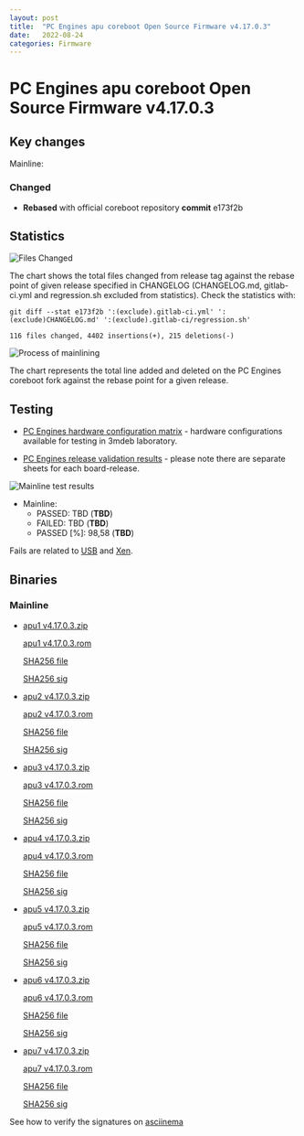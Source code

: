 ```yaml
---
layout: post
title:  "PC Engines apu coreboot Open Source Firmware v4.17.0.3"
date:   2022-08-24
categories: Firmware
---
```

# PC Engines apu coreboot Open Source Firmware v4.17.0.3

## Key changes

Mainline:

### Changed

- **Rebased** with official coreboot repository **commit** e173f2b

## Statistics


![Files Changed](TBD)

The chart shows the total files changed from release tag against the rebase
point of given release specified in CHANGELOG (CHANGELOG.md, gitlab-ci.yml
and regression.sh excluded from statistics). Check the statistics with:

```
git diff --stat e173f2b ':(exclude).gitlab-ci.yml' ':(exclude)CHANGELOG.md' ':(exclude).gitlab-ci/regression.sh'
```

`116 files changed, 4402 insertions(+), 215 deletions(-)`

![Process of mainlining](TBD)

The chart represents the total line added and deleted on the PC Engines
coreboot fork against the rebase point for a given release.

## Testing

* [PC Engines hardware configuration matrix](https://cloud.3mdeb.com/index.php/s/GYecq2SHidoFZ8A/preview) -
  hardware configurations available for testing in 3mdeb laboratory.

* [PC Engines release validation results](https://docs.google.com/spreadsheets/d/1_uRhVo9eYeZONnelymonYp444zYHT_Q_qmJEJ8_XqJc/edit#gid=2507399) -
  please note there are separate sheets for each board-release.

![Mainline test results](https://cloud.3mdeb.com/index.php/s/6sE8cFpCZ86RGAH)

* Mainline:
  * PASSED: TBD (**TBD**)
  * FAILED: TBD (**TBD**)
  * PASSED [%]: 98,58 (**TBD**)

Fails are related to
[USB](https://github.com/pcengines/apu2-documentation/issues/277) and
[Xen](https://github.com/pcengines/apu2-documentation/issues/109).

## Binaries

### Mainline

* [apu1 v4.17.0.3.zip](https://3mdeb.com/open-source-firmware/pcengines/apu1/apu1_v4.17.0.3.zip)

  [apu1 v4.17.0.3.rom](https://3mdeb.com/open-source-firmware/pcengines/apu1/apu1_v4.17.0.3.rom)

  [SHA256 file](https://3mdeb.com/open-source-firmware/pcengines/apu1/apu1_v4.17.0.3.SHA256)

  [SHA256 sig](https://3mdeb.com/open-source-firmware/pcengines/apu1/apu1_v4.17.0.3.SHA256.sig)

* [apu2 v4.17.0.3.zip](https://3mdeb.com/open-source-firmware/pcengines/apu2/apu2_v4.17.0.3.zip)

  [apu2 v4.17.0.3.rom](https://3mdeb.com/open-source-firmware/pcengines/apu2/apu2_v4.17.0.3.rom)

  [SHA256 file](https://3mdeb.com/open-source-firmware/pcengines/apu2/apu2_v4.17.0.3.SHA256)

  [SHA256 sig](https://3mdeb.com/open-source-firmware/pcengines/apu2/apu2_v4.17.0.3.SHA256.sig)

* [apu3 v4.17.0.3.zip](https://3mdeb.com/open-source-firmware/pcengines/apu3/apu3_v4.17.0.3.zip)

  [apu3 v4.17.0.3.rom](https://3mdeb.com/open-source-firmware/pcengines/apu3/apu3_v4.17.0.3.rom)

  [SHA256 file](https://3mdeb.com/open-source-firmware/pcengines/apu3/apu3_v4.17.0.3.SHA256)

  [SHA256 sig](https://3mdeb.com/open-source-firmware/pcengines/apu3/apu3_v4.17.0.3.SHA256.sig)

* [apu4 v4.17.0.3.zip](https://3mdeb.com/open-source-firmware/pcengines/apu4/apu4_v4.17.0.3.zip)

  [apu4 v4.17.0.3.rom](https://3mdeb.com/open-source-firmware/pcengines/apu4/apu4_v4.17.0.3.rom)

  [SHA256 file](https://3mdeb.com/open-source-firmware/pcengines/apu4/apu4_v4.17.0.3.SHA256)

  [SHA256 sig](https://3mdeb.com/open-source-firmware/pcengines/apu4/apu4_v4.17.0.3.SHA256.sig)

* [apu5 v4.17.0.3.zip](https://3mdeb.com/open-source-firmware/pcengines/apu5/apu5_v4.17.0.3.zip)

  [apu5 v4.17.0.3.rom](https://3mdeb.com/open-source-firmware/pcengines/apu5/apu5_v4.17.0.3.rom)

  [SHA256 file](https://3mdeb.com/open-source-firmware/pcengines/apu5/apu5_v4.17.0.3.SHA256)

  [SHA256 sig](https://3mdeb.com/open-source-firmware/pcengines/apu5/apu5_v4.17.0.3.SHA256.sig)

* [apu6 v4.17.0.3.zip](https://3mdeb.com/open-source-firmware/pcengines/apu6/apu6_v4.17.0.3.zip)

  [apu6 v4.17.0.3.rom](https://3mdeb.com/open-source-firmware/pcengines/apu6/apu6_v4.17.0.3.rom)

  [SHA256 file](https://3mdeb.com/open-source-firmware/pcengines/apu6/apu6_v4.17.0.3.SHA256)

  [SHA256 sig](https://3mdeb.com/open-source-firmware/pcengines/apu6/apu6_v4.17.0.3.SHA256.sig)

* [apu7 v4.17.0.3.zip](https://3mdeb.com/open-source-firmware/pcengines/apu7/apu7_v4.17.0.3.zip)

  [apu7 v4.17.0.3.rom](https://3mdeb.com/open-source-firmware/pcengines/apu7/apu7_v4.17.0.3.rom)

  [SHA256 file](https://3mdeb.com/open-source-firmware/pcengines/apu7/apu7_v4.17.0.3.SHA256)

  [SHA256 sig](https://3mdeb.com/open-source-firmware/pcengines/apu7/apu7_v4.17.0.3.SHA256.sig)

See how to verify the signatures on [asciinema](https://asciinema.org/a/504899)
